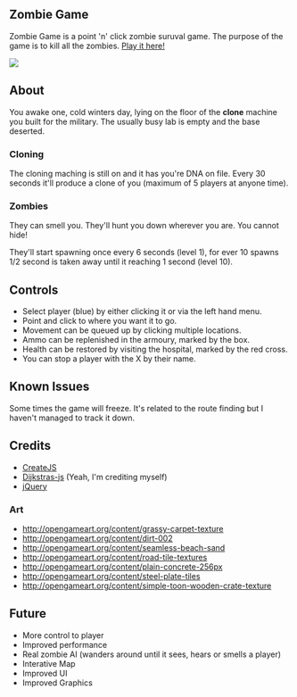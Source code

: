 ## Zombie Game

Zombie Game is a point 'n' click zombie suruval game. The purpose of the game is to kill all the zombies. 
[Play it here!](http://scripts.nojacko.com/gameoff/game.html)

![](http://scripts.nojacko.com/gameoff/screenshot.jpg)


## About
You awake one, cold winters day, lying on the floor of the **clone** machine you built for the military. The usually busy lab is empty and the base deserted.

### Cloning
The cloning maching is still on and it has you're DNA on file. Every 30 seconds it'll produce a clone of you (maximum of 5 players at anyone time).

### Zombies
They can smell you. They'll hunt you down wherever you are. You cannot hide! 

They'll start spawning once every 6 seconds (level 1), for ever 10 spawns 1/2 second is taken away until it reaching 1 second (level 10).


## Controls
* Select player (blue) by either clicking it or via the left hand menu.
* Point and click to where you want it to go.
* Movement can be queued up by clicking multiple locations.
* Ammo can be replenished in the armoury, marked by the box.
* Health can be restored by visiting the hospital, marked by the red cross.
* You can stop a player with the X by their name.

## Known Issues
Some times the game will freeze. It's related to the route finding but I haven't managed to track it down.

## Credits
* [CreateJS](http://www.createjs.com) 
* [Dijkstras-js](http://github.com/nojacko/dijkstras-js) (Yeah, I'm crediting myself)
* [jQuery](http://www.jQuery.com)

### Art
* http://opengameart.org/content/grassy-carpet-texture
* http://opengameart.org/content/dirt-002
* http://opengameart.org/content/seamless-beach-sand
* http://opengameart.org/content/road-tile-textures
* http://opengameart.org/content/plain-concrete-256px
* http://opengameart.org/content/steel-plate-tiles
* http://opengameart.org/content/simple-toon-wooden-crate-texture


## Future

* More control to player
* Improved performance
* Real zombie AI (wanders around until it sees, hears or smells a player)
* Interative Map
* Improved UI
* Improved Graphics